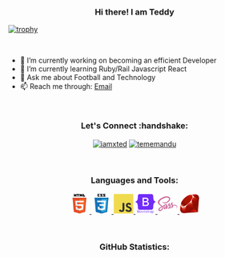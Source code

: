 ### <div align="center"> Hi there! I am Teddy </div>

<!--
**TedLivist/TedLivist** is a ✨ _special_ ✨ repository because its `README.md` (this file) appears on your GitHub profile. -->

[![trophy](https://github-profile-trophy.vercel.app/?username=TedLivist&theme=onedark)](https://github.com/TedLivist/github-profile-trophy")

<br>

- 🔭 I’m currently working on becoming an efficient Developer
- 🌱 I’m currently learning Ruby/Rail Javascript React
- 💬 Ask me about Football and Technology
- 📫 Reach me through: <a href="mailto:livistteddy@gmail.com">Email</a>

<br>

<h3 align="center">Let's Connect :handshake:</h3>
<p align="center">
  <a href="https://twitter.com/iamxted" target="blank"><img align="center" src="https://cdn.jsdelivr.net/npm/simple-icons@3.0.1/icons/twitter.svg" alt="iamxted" height="30" width="40" /></a>
  <a href="https://linkedin.com/in/tememandu" target="blank"><img align="center" src="https://cdn.jsdelivr.net/npm/simple-icons@3.0.1/icons/linkedin.svg" alt="tememandu" height="30" width="40" /></a>
</p>

<br>

<h3 align="center">Languages and Tools:</h3>
<p align="center">
  <a href="https://www.w3.org/html/" target="_blank"> <img src="https://raw.githubusercontent.com/devicons/devicon/master/icons/html5/html5-original-wordmark.svg" alt="html5" width="40" height="40"/> </a> 
  <a href="https://www.w3schools.com/css/" target="_blank"> <img src="https://raw.githubusercontent.com/devicons/devicon/master/icons/css3/css3-original-wordmark.svg" alt="css3" width="40" height="40"/> </a> 
  <a href="https://developer.mozilla.org/en-US/docs/Web/JavaScript" target="_blank"> <img src="https://raw.githubusercontent.com/devicons/devicon/master/icons/javascript/javascript-original.svg" alt="javascript" width="40" height="40"/> </a>
  <a href="https://getbootstrap.com" target="_blank"> <img src="https://raw.githubusercontent.com/devicons/devicon/master/icons/bootstrap/bootstrap-plain-wordmark.svg" alt="bootstrap" width="40" height="40"/> </a>
  <a href="https://sass-lang.com" target="_blank"> <img src="https://raw.githubusercontent.com/devicons/devicon/master/icons/sass/sass-original.svg" alt="sass" width="40" height="40"/> </a>
  <a href="https://www.ruby-lang.org/en/" target="_blank"> <img src="https://raw.githubusercontent.com/devicons/devicon/master/icons/ruby/ruby-original.svg" alt="ruby" width="40" height="40"/> </a>
</p>

<br>

<h3 align="center">GitHub Statistics:</h3>
